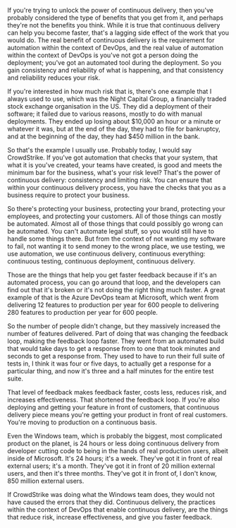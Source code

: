 If you're trying to unlock the power of continuous delivery, then you've probably considered the type of benefits that you get from it, and perhaps they're not the benefits you think. While it is true that continuous delivery can help you become faster, that's a lagging side effect of the work that you would do. The real benefit of continuous delivery is the requirement for automation within the context of DevOps, and the real value of automation within the context of DevOps is you've not got a person doing the deployment; you've got an automated tool during the deployment. So you gain consistency and reliability of what is happening, and that consistency and reliability reduces your risk.

If you're interested in how much risk that is, there's one example that I always used to use, which was the Night Capital Group, a financially traded stock exchange organisation in the US. They did a deployment of their software; it failed due to various reasons, mostly to do with manual deployments. They ended up losing about $10,000 an hour or a minute or whatever it was, but at the end of the day, they had to file for bankruptcy, and at the beginning of the day, they had $450 million in the bank. 

So that's the example I usually use. Probably today, I would say CrowdStrike. If you've got automation that checks that your system, that what it is you've created, your teams have created, is good and meets the minimum bar for the business, what's your risk level? That's the power of continuous delivery: consistency and limiting risk. You can ensure that within your continuous delivery process, you have the checks that you as a business require to protect your business. 

So there's protecting your business, protecting your brand, protecting your employees, and protecting your customers. All of those things can mostly be automated. Almost all of those things that could possibly go wrong can be automated. You can't automate legal stuff, so you would still have to handle some things there. But from the context of not wanting my software to fail, not wanting it to send money to the wrong place, we use testing, we use automation, we use continuous delivery, continuous everything: continuous testing, continuous deployment, continuous delivery. 

Those are the things that help you get faster feedback because if it's an automated process, you can go around that loop, and the developers can find out that it's broken or it's not doing the right thing much faster. A great example of that is the Azure DevOps team at Microsoft, which went from delivering 12 features to production per year for 600 people to delivering 280 features to production per year for 600 people. 

So the number of people didn't change, but they massively increased the number of features delivered. Part of doing that was changing the feedback loop, making the feedback loop faster. They went from an automated build that would take days to get a response from to one that took minutes and seconds to get a response from. They used to have to run their full suite of tests in, I think it was four or five days, to actually get a response for a particular thing, and now it's three and a half minutes for the entire test suite. 

That level of feedback makes feedback faster, costs less, reduces risk, and increases effectiveness. That shortened the feedback loop. If you're also deploying and getting your feature in front of customers, that continuous delivery piece means you're getting your product in front of real customers. You're moving to production on a continuous basis. 

Even the Windows team, which is probably the biggest, most complicated product on the planet, is 24 hours or less doing continuous delivery from developer cutting code to being in the hands of real production users, albeit inside of Microsoft. It's 24 hours; it's a week. They've got it in front of real external users; it's a month. They've got it in front of 20 million external users, and then it's three months. They've got it in front of, I don't know, 850 million external users. 

If CrowdStrike was doing what the Windows team does, they would not have caused the errors that they did. Continuous delivery, the practices within the context of DevOps that enable continuous delivery, are the things that reduce risk, increase effectiveness, and give you faster feedback.